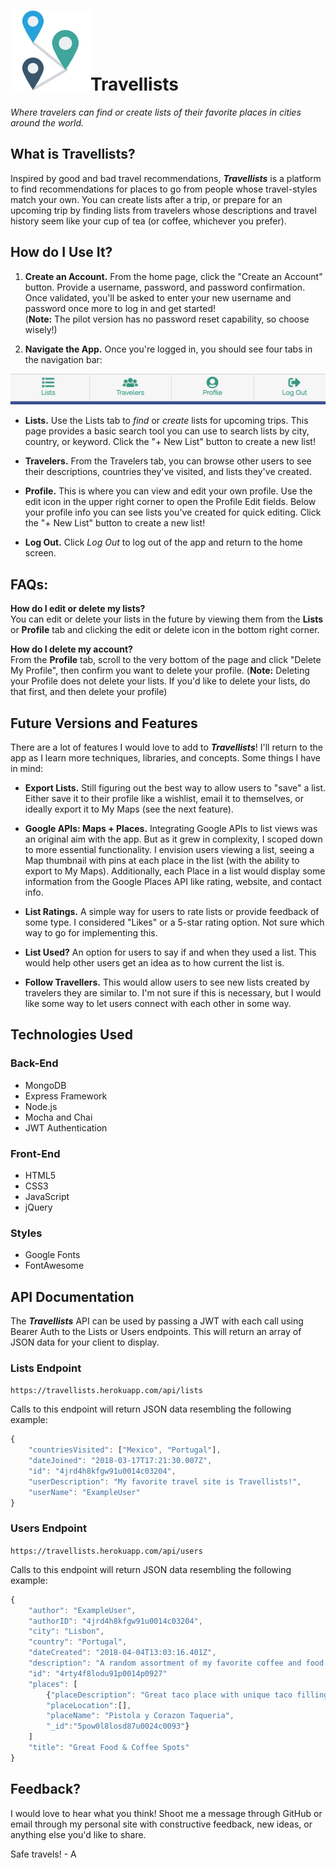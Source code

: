 # ![Icon](/public/Assets/route-small.png?raw=true)Travellists
_Where travelers can find or create lists of their favorite places in cities around the world._

## What is Travellists?
Inspired by good and bad travel recommendations, **_Travellists_** is a platform to find recommendations for places to go from people whose travel-styles match your own. You can create lists after a trip, or prepare for an upcoming trip by finding lists from travelers whose descriptions and travel history seem like your cup of tea (or coffee, whichever you prefer). 

## How do I Use It?
1. **Create an Account.** From the home page, click the "Create an Account" button. Provide a username, password, and password confirmation. Once validated, you'll be asked to enter your new username and password once more to log in and get started!  
  (**Note:** The pilot version has no password reset capability, so choose wisely!)

2. **Navigate the App.** Once you're logged in, you should see four tabs in the navigation bar:

![Navigation Bar](/public/Assets/screenshot_nav.png?raw=true "Navigation Bar")

* **Lists.** Use the Lists tab to _find_ or _create_ lists for upcoming trips. This page provides a basic search tool you can use to search lists by city, country, or keyword. Click the "+ New List" button to create a new list!  
  
* **Travelers.** From the Travelers tab, you can browse other users to see their descriptions, countries they've visited, and lists they've created.  
  
* **Profile.** This is where you can view and edit your own profile. Use the edit icon in the upper right corner to open the Profile Edit fields. Below your profile info you can see lists you've created for quick editing. Click the "+ New List" button to create a new list!  
  
* **Log Out.** Click _Log Out_ to log out of the app and return to the home screen.  
	
## FAQs:
**How do I edit or delete my lists?**  
You can edit or delete your lists in the future by viewing them from the **Lists** or **Profile** tab and clicking the edit or delete icon in the bottom right corner.  
  
**How do I delete my account?**  
From the **Profile** tab, scroll to the very bottom of the page and click "Delete My Profile", then confirm you want to delete your profile. (**Note:** Deleting your Profile does not delete your lists. If you'd like to delete your lists, do that first, and then delete your profile)  

## Future Versions and Features
There are a lot of features I would love to add to **_Travellists_**! I'll return to the app as I learn more techniques, libraries, and concepts. Some things I have in mind:
* **Export Lists.** Still figuring out the best way to allow users to "save" a list. Either save it to their profile like a wishlist, email it to themselves, or ideally export it to My Maps (see the next feature).
  
* **Google APIs: Maps + Places.** Integrating Google APIs to list views was an original aim with the app. But as it grew in complexity, I scoped down to more essential functionality. I envision users viewing a list, seeing a Map thumbnail with pins at each place in the list (with the ability to export to My Maps). Additionally, each Place in a list would display some information from the Google Places API like rating, website, and contact info.
  
* **List Ratings.** A simple way for users to rate lists or provide feedback of some type. I considered "Likes" or a 5-star rating option. Not sure which way to go for implementing this.
  
* **List Used?** An option for users to say if and when they used a list. This would help other users get an idea as to how current the list is.
  
* **Follow Travellers.** This would allow users to see new lists created by travelers they are similar to. I'm not sure if this is necessary, but I would like some way to let users connect with each other in some way.

## Technologies Used

### Back-End
  * MongoDB
  * Express Framework  
  * Node.js
  * Mocha and Chai
  * JWT Authentication

### Front-End
  * HTML5
  * CSS3
  * JavaScript
  * jQuery

### Styles
  * Google Fonts
  * FontAwesome

## API Documentation
The **_Travellists_** API can be used by passing a JWT with each call using Bearer Auth to the Lists or Users endpoints. This will return an array of JSON data for your client to display.

### Lists Endpoint
`https://travellists.herokuapp.com/api/lists`

Calls to this endpoint will return JSON data resembling the following example:

```javascript
{
	"countriesVisited": ["Mexico", "Portugal"],
	"dateJoined": "2018-03-17T17:21:30.007Z",
	"id": "4jrd4h8kfgw91u0014c03204",
	"userDescription": "My favorite travel site is Travellists!",
	"userName": "ExampleUser"
}
```

### Users Endpoint
`https://travellists.herokuapp.com/api/users`

Calls to this endpoint will return JSON data resembling the following example:

```javascript
{
	"author": "ExampleUser",
	"authorID": "4jrd4h8kfgw91u0014c03204",
	"city": "Lisbon",
	"country": "Portugal",
	"dateCreated": "2018-04-04T13:03:16.401Z",
	"description": "A random assortment of my favorite coffee and food spots in Lisbon!",
	"id": "4rty4f8lodu91p0014p0927"
	"places": [
		{"placeDescription": "Great taco place with unique taco fillings and a cool atmosphere. A perfect spot to take a break from walking up and down the hills of Lisbon. The music is great, too!",
		"placeLocation":[],
		"placeName": "Pistola y Corazon Taqueria",
		"_id":"5pow0l8losd87u0024c0093"}
	]
	"title": "Great Food & Coffee Spots"
}
```

## Feedback?
I would love to hear what you think! Shoot me a message through GitHub or email through my personal site with constructive feedback, new ideas, or anything else you'd like to share. 

Safe travels! - A
